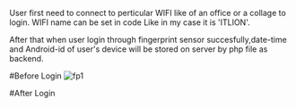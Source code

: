 User first need to connect to perticular WIFI like of an office or a collage to login.
WIFI name can be set in code Like in my case it is 'ITLION'.

After that when user login through fingerprint sensor succesfully,date-time and Android-id of user's device will be stored on server by php file as backend.

#Before Login
![fp1](https://user-images.githubusercontent.com/32492255/54879597-b7439f80-4e60-11e9-9598-65483576ff10.png)

#After Login
